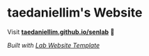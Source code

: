 
# taedaniellim's Website

Visit **[taedaniellim.github.io/senlab](https://taedaniellim.github.io/senlab)** 🚀

_Built with [Lab Website Template](https://greene-lab.gitbook.io/lab-website-template-docs)_

